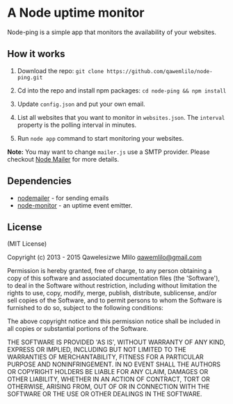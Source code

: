 # A Node uptime monitor

Node-ping is a simple app that monitors the availability of your websites.

## How it works

1. Download the repo: `git clone https://github.com/qawemlilo/node-ping.git`

2. Cd into the repo and install npm packages: `cd node-ping && npm install`

3. Update `config.json` and put your own email.

4. List all websites that you want to monitor in `websites.json`. The `interval` property is the polling interval in minutes.  

5. Run `node app` command to start monitoring your websites.

**Note:** You may want to change `mailer.js` use a SMTP provider. Please checkout [Node Mailer](https://github.com/andris9/Nodemailer) for more details.

## Dependencies
 - [nodemailer](https://github.com/andris9/Nodemailer) - for sending emails
 - [node-monitor](https://github.com/qawemlilo/node-monitor) - an uptime event emitter.


## License

(MIT License)

Copyright (c) 2013 - 2015 Qawelesizwe Mlilo <qawemlilo@gmail.com>

Permission is hereby granted, free of charge, to any person obtaining a copy of this software and associated documentation files (the 'Software'), to deal in the Software without restriction, including without limitation the rights to use, copy, modify, merge, publish, distribute, sublicense, and/or sell copies of the Software, and to permit persons to whom the Software is furnished to do so, subject to the following conditions:

The above copyright notice and this permission notice shall be included in all copies or substantial portions of the Software.

THE SOFTWARE IS PROVIDED 'AS IS', WITHOUT WARRANTY OF ANY KIND, EXPRESS OR IMPLIED, INCLUDING BUT NOT LIMITED TO THE WARRANTIES OF MERCHANTABILITY, FITNESS FOR A PARTICULAR PURPOSE AND NONINFRINGEMENT. IN NO EVENT SHALL THE AUTHORS OR COPYRIGHT HOLDERS BE LIABLE FOR ANY CLAIM, DAMAGES OR OTHER LIABILITY, WHETHER IN AN ACTION OF CONTRACT, TORT OR OTHERWISE, ARISING FROM, OUT OF OR IN CONNECTION WITH THE SOFTWARE OR THE USE OR OTHER DEALINGS IN THE SOFTWARE.
